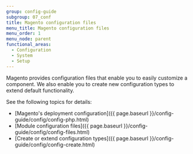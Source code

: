 ```yaml
---
group: config-guide
subgroup: 07_conf
title: Magento configuration files
menu_title: Magento configuration files
menu_order: 1
menu_node: parent
functional_areas:
  - Configuration
  - System
  - Setup
---
```


Magento provides configuration files that enable you to easily customize a component. We also enable you to create new configuration types to extend default functionality.

See the following topics for details:

*   [Magento's deployment configuration]({{ page.baseurl }}/config-guide/config/config-php.html)
*   [Module configuration files]({{ page.baseurl }}/config-guide/config/config-files.html)
*   [Create or extend configuration types]({{ page.baseurl }}/config-guide/config/config-create.html)
